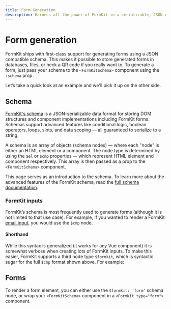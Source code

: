```yaml
---
title: Form Generation
description: Harness all the power of FormKit in a serializable, JSON-compatible schema language.
---
```


# Form generation

FormKit ships with first-class support for generating forms using a JSON compatible schema. This makes it possible to store generated forms in databases, files, or heck a QR code if you really want to. To generate a form, just pass your schema to the `<FormKitSchema>` component using the `:schema` prop.

Let’s take a quick look at an example and we'll pick it up on the other side.

<example
  name="Generating forms"
  file="/_content/examples/generating/generating.vue">
</example>

## Schema

[FormKit's schema](/advanced/schema) is a JSON-serializable data format for storing DOM structures and component implementations including FormKit forms. Schemas support advanced features like conditional logic, boolean operators, loops, slots, and data scoping — all guaranteed to serialize to a string.

A schema is an array of objects (schema nodes) — where each "node" is either an HTML element or a component. The node type is determined by using the `$el` or `$cmp` properties — which represent HTML element and component respectively. This array is then passed as a prop to the `<FormKitSchema>` component.

<callout type="tip" label="Full Schema docs">
This page serves as an introduction to the schema. To learn more about the advanced features of the FormKit schema, read the <a href="/advanced/schema">full schema documentation</a>.
</callout>

### FormKit inputs

FormKit’s schema is most frequently used to generate forms (although it is not limited to that use case). For example, if you wanted to render a FormKit [email input](/inputs/email), you would use the `$cmp` node.

<example
  name="Generating forms - verbose"
  file="/_content/examples/generating-cmp/generating-cmp.vue">
</example>

#### Shorthand

While this syntax is generalized (it works for any Vue component) it is somewhat verbose when creating lots of FormKit inputs. To make this easier, FormKit supports a third node type `$formkit`, which is syntactic sugar for the full `$cmp` format shown above. For example:

<example
  name="Generating forms - sugar"
  file="/_content/examples/generating-sugar/generating-sugar.vue">
</example>

## Forms

To render a form element, you can either use the `$formkit: 'form'` schema node, or wrap your `<FormKitSchema>` component in a `<FormKit type="form">` component.

<example
  name="Generating forms - form"
  file="/_content/examples/generating-form/generating-form.vue">
</example>
